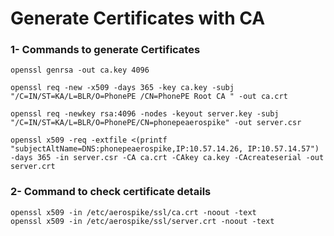 # Generate Certificates with CA

### 1- Commands to generate Certificates

```
openssl genrsa -out ca.key 4096

openssl req -new -x509 -days 365 -key ca.key -subj "/C=IN/ST=KA/L=BLR/O=PhonePE /CN=PhonePE Root CA " -out ca.crt

openssl req -newkey rsa:4096 -nodes -keyout server.key -subj "/C=IN/ST=KA/L=BLR/O=PhonePE/CN=phonepeaerospike" -out server.csr

openssl x509 -req -extfile <(printf "subjectAltName=DNS:phonepeaerospike,IP:10.57.14.26, IP:10.57.14.57") -days 365 -in server.csr -CA ca.crt -CAkey ca.key -CAcreateserial -out server.crt
```

### 2- Command to check certificate details

```
openssl x509 -in /etc/aerospike/ssl/ca.crt -noout -text
openssl x509 -in /etc/aerospike/ssl/server.crt -noout -text
```